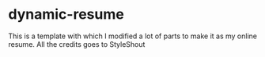 <h1>dynamic-resume</h1>

<P>This is a template with which I modified a lot of parts to make it as my online resume. All the credits goes to StyleShout</p>

